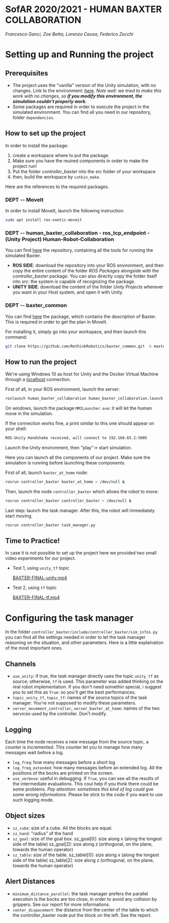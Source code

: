# SofAR 2020/2021 - HUMAN BAXTER COLLABORATION

*Francesco Ganci, Zoe Betta, Lorenzo Causa, Federico Zecchi*

# Setting up and Running the project

## Prerequisites

- The project uses the "vanilla" version of the Unity simulation, with no changes. Link to the environment: [here](https://github.com/TheEngineRoom-UniGe/SofAR-Human-Robot-Collaboration.git). *Note well: we tried to make this work with no changes, so __if you modify this environment, the simulation couldn't properly work.__* 
- Some packages are required in order to esecute the project in the simulated environment. You can find all you need in our repository, folder `dependencies`.

## How to set up the project

In order to install the package:

1. create a workspace where to put the package. 
2. Make sure you have the reuired components in order to make the project run! 
3. Put the folder *controller_baxter* into the *src* folder of your workspace
4. then, build the workspace by `catkin_make`.

Here are the references to the required packages.

### DEPT -- MoveIt

In order to install MoveIt, launch the following instruction:

```bash
sudo apt install ros-noetic-moveit
```

### DEPT -- human_baxter_collaboration - ros_tcp_endpoint - (Unity Project) Human-Robot-Collaboration

You can find [here](https://github.com/TheEngineRoom-UniGe/SofAR-Human-Robot-Collaboration.git) the repository, containing all the tools for running the simulated Baxter. 

- **ROS SIDE**: download the repository into your ROS environment, and then copy the entire content of the folder *ROS Packages* alongside with the *controller_baxter* package. You can also directly copy the folder itself into *src*: the system is capable of recognizing the package. 
- **UNITY SIDE**: download the content of the folder *Unity Projects* wherever you want in your Host system, and open it with Unity. 

### DEPT -- baxter_common

You can find [here](https://github.com/RethinkRobotics/baxter_common) the package, which contains the description of Baxter. This is required in order to get the plan in MoveIt. 

For installing it, simply go into your workspace, and then launch this command:

```bash
git clone https://github.com/RethinkRobotics/baxter_common.git -b master baxter_common
```


## How to run the project

We're using Windows 10 as host for Unity and the Docker Virtual Machine through a [localhost](http://localhost) connection. 

First of all, in your ROS environment, launch the server:

```bash
roslaunch human_baxter_collaboration human_baxter_collaboration.launch &
```

On windows, launch the package `MMILauncher.exe`: it will let the human move in the simulation.

If the connection works fine, a print similar to this one should appear on your shell:

```bash
ROS-Unity Handshake received, will connect to 192.168.65.2:5005
```

Launch the Unity environment, then "play"→ start simulation.

Here you can launch all the components of our project. Make sure the simulation is running before launching these components.

First of all, launch `baxter_at_home` node:

```bash
rosrun controller_baxter baxter_at_home > /dev/null &
```

Then, launch the node `controller_baxter` which allows the robot to move:

```bash
rosrun controller_baxter controller_baxter > /dev/null & 
```

Last step: launch the task manager. After this, the robot will immediately start moving.

```bash
rosrun controller_baxter task_manager.py
```

## Time to Practice!

In case it is not possible to set up the project here we provided two small video experiments for our project.

- Test 1, using `unity_tf` topic

    [BAXTER-FINAL-unity.mp4](https://drive.google.com/file/d/1bliD6EbrQrFFnVxbXdXl74VSJtnRRKKW/view?usp=sharing)

- Test 2, using `tf` topic

    [BAXTER-FINAL-tf.mp4](https://drive.google.com/file/d/1p-_naDokhO7L7R_C7RtqwC0Slp7nUhX5/view?usp=sharing)

# Configuring the task manager

In the folder `controller_baxter/include/controller_baxter/sim_infos.py` you can find all the settings needed in order to let the task manager reasoning on the situation, and other parameters. Here is a little explaination of the most important ones. 

## Channels

- `use_unity`: if true, the task manager directly uses the topic `unity_tf` as source; otherwise, `tf` is used. This parameter was added thinking on the real robot implementation. 
If you don't need somethin special, i suggest you to set this as `True`: so you'll get the best performances.
- `topic_unity_tf`, `topic_tf`: names of the source topics of the task manager. You're not supposed to modify these parameters.
- `server_movement_controller`, `server_baxter_at_home`: names of the two services used by the controller. Don't modify.

## Logging

Each time the node receives a new message from the source topic, a counter is incremented. This counter let you to manage how many messages wait before a log. 

- `log_freq`: how many messages before a short log
- `log_freq_extended`: how many messages before an extended log. All the positions of the bocks are printed on the screen.
- `use_verbose`: useful in debugging. If `True`, you can see all the results of the intermediate evaluations. This coul help if you think there could be some problems. *Pay attention: sometimes this kind of log could gve some wrong informations*. Please be stick to the code if you want to use such logging mode.

## Object sizes

- `sz_cube`: size of a cube. All the blocks are equal.
- `sz_hand`: "radius" of the hand
- `sz_goal`: size of the goal box. 
sz_goal[0]: size along x (along the longest side of the table)
sz_goal[2]: size along z (orthogonal, on the plane, towards the human operator)
- `sz_table`: size of the table. 
sz_tablel[0]: size along x (along the longest side of the table)
sz_table[2]: size along z (orthogonal, on the plane, towards the human operator)

## Alert Distances

- `minimum_distance_parallel`: the task manager prefers the parallel execution is the bocks are too close, in order to avoid any collision by grippers. See our report for more informations.
- `center_dispacement`: the distance from the center of the table to which the controller_baxter node put the block on the left. See the report.
